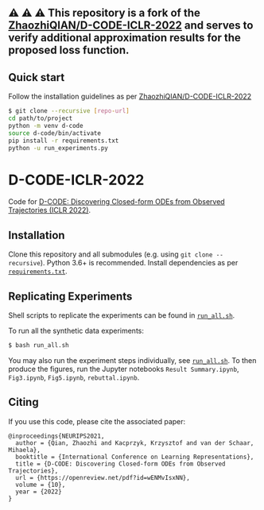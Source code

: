 ## :warning: :warning: :warning:   This repository is a fork of the [ZhaozhiQIAN/D-CODE-ICLR-2022](https://github.com/ZhaozhiQIAN/D-CODE-ICLR-2022.git) and serves to verify additional approximation results for the proposed loss function.  

## Quick start
Follow the installation guidelines as per [ZhaozhiQIAN/D-CODE-ICLR-2022](https://github.com/ZhaozhiQIAN/D-CODE-ICLR-2022.git) 
```bash
$ git clone --recursive [repo-url]
cd path/to/project
python -m venv d-code
source d-code/bin/activate
pip install -r requirements.txt
python -u run_experiments.py
```

# D-CODE-ICLR-2022
Code for [D-CODE: Discovering Closed-form ODEs from Observed Trajectories (ICLR 2022)](https://openreview.net/forum?id=wENMvIsxNN).



## Installation

Clone this repository and all submodules (e.g. using `git clone --recursive`).
Python 3.6+ is recommended. Install dependencies as per [`requirements.txt`](./requirements.txt).

## Replicating Experiments

Shell scripts to replicate the experiments can be found in [`run_all.sh`](./run_all.sh).

To run all the synthetic data experiments:
```bash
$ bash run_all.sh
```
You may also run the experiment steps individually, see [`run_all.sh`](./run_all.sh). 
To then produce the figures, run the Jupyter notebooks `Result Summary.ipynb`, `Fig3.ipynb`, `Fig5.ipynb`, `rebuttal.ipynb`.


## Citing

If you use this code, please cite the associated paper:

```
@inproceedings{NEURIPS2021,
  author = {Qian, Zhaozhi and Kacprzyk, Krzysztof and van der Schaar, Mihaela},
  booktitle = {International Conference on Learning Representations},
  title = {D-CODE: Discovering Closed-form ODEs from Observed Trajectories},
  url = {https://openreview.net/pdf?id=wENMvIsxNN},
  volume = {10},
  year = {2022}
}
```
